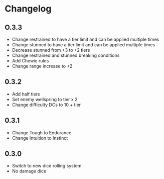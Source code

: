 # Changelog

## O.3.3

- Change restrained to have a tier limit and can be applied multiple times
- Change stunned to have a tier limit and can be applied multiple times
- Decrease stunned from +3 to +2 tiers
- Change restrained and stunned breaking conditions
- Add Chewie rules
- Change range increase to +2

## 0.3.2

- Add half tiers
- Set enemy wellspring to tier x 2
- Change difficulty DCs to 10 + tier

## 0.3.1

- Change Tough to Endurance
- Change Intuition to Instinct

## 0.3.0

- Switch to new dice rolling system
- No damage dice
